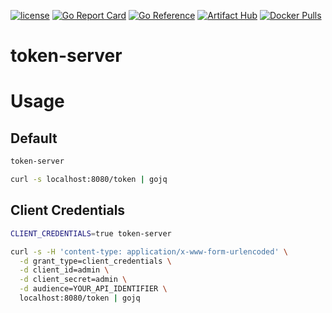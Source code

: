 [![license](http://img.shields.io/badge/license-MIT-blue.svg)](https://github.com/udhos/token-server/blob/main/LICENSE)
[![Go Report Card](https://goreportcard.com/badge/github.com/udhos/token-server)](https://goreportcard.com/report/github.com/udhos/token-server)
[![Go Reference](https://pkg.go.dev/badge/github.com/udhos/token-server.svg)](https://pkg.go.dev/github.com/udhos/token-server)
[![Artifact Hub](https://img.shields.io/endpoint?url=https://artifacthub.io/badge/repository/token-server)](https://artifacthub.io/packages/search?repo=token-server)
[![Docker Pulls](https://img.shields.io/docker/pulls/udhos/token-server)](https://hub.docker.com/r/udhos/token-server)

# token-server

# Usage

## Default

```bash
token-server

curl -s localhost:8080/token | gojq
```

## Client Credentials

```bash
CLIENT_CREDENTIALS=true token-server

curl -s -H 'content-type: application/x-www-form-urlencoded' \
  -d grant_type=client_credentials \
  -d client_id=admin \
  -d client_secret=admin \
  -d audience=YOUR_API_IDENTIFIER \
  localhost:8080/token | gojq
``````
